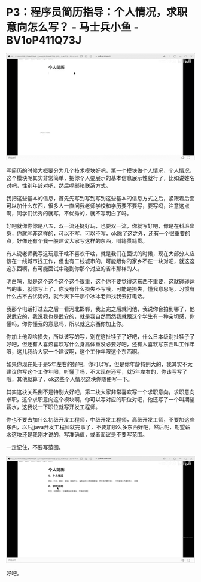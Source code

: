 # P3：程序员简历指导：个人情况，求职意向怎么写？ - 马士兵小鱼 - BV1oP411Q73J

![](img/50cf2e5e3a604747b37186eb889b97bf_0.png)

写简历的时候大概要分为几个技术模块好吧，第一个模块做个人情况，个人情况，这个模块呢其实非常简单，把你个人要展示的基本信息展示性就行了，比如说姓名对吧，性别年龄对吧，然后呢邮箱联系方式。

我把这些基本的信息，首先先写到写到写到这些基本的信息方式之后，紧跟着后面可以加什么东西，很多人一直问我老师学校和学历要不要写，要写吗，注意这点啊，同学们优秀的就写，不优秀的，就不写明白了吗。

好吧就你你你是八五，双一流还挺好玩，也要双一流，你就写好吧，你是在科班出身，你就写非这样的，可以不写，可以不写，ok除了这之外，还有一个很重要的点，好像还有个我一般建议大家写这样的东西，叫籍贯籍贯。

有人说老师我写这玩意干啥不喜欢干啥，就是我们在面试的时候，现在大部分人应该在一线城市找工作，但也有二线城市的，可能跟你的家乡不在一块对吧，就这这这东西啊，有可能面试中碰到你那个对应的省市那样的人。

明白吗，就是这个这个这个这个很重，这个你不要觉得这东西不重要，这就碰碰运气的事，就你写上了，你没有什么损失不写哦，可能是损失，懂我意思吧，习惯有什么占不占优势的，就今天下午那个冰冰老师找我去打电话。

我那个电话打过去之后一看河北邯郸，我上完之后就问他，我说你合拍到哪了，他说武安的，我说我也是武安的，就是我自然而然我就跟这个学生有一种亲切感，你懂吗，你你懂我的意思吗，所以就这东西你加上你。

你加上他没啥损失，所以该写的写，别在这扯犊子了好吧，什么日本级别扯犊子了好吧，但还有人喜炫喜欢写什么身高体重没必要好吧，还有人喜欢写东西叫工作年限，这儿我给大家一个建议啊，这个工作年限这个东西啊。

如果你现在处于是5年左右的好吧，你可以写，但是你年龄特别大的，我其实不太建议你写这个工作年限，听懂了吗，不太现在还写，就5年左右的，你该写写了哦，其他就算了，ok这些个人情况这块你随便写一下。

其实这块关系倒不是特别大好吧，第二块大家非常喜欢写一个求职意向，求职意向求职，这个求职意向这个模块啊，你可以写对应的职位对吧，他还写了一个叫期望薪水，这我说一下职位就写开发工程师。

你也不要去加什么初级开发工程师，中级开发工程师，高级开发工师，不要加这些东西，以后jjava开发工程师就完事了，不要加那么多东西好吧，然后呢，期望薪水这块还是我刚才说的，写准确值，或者面议是不要写范围。

一定记住，不要写范围。

![](img/50cf2e5e3a604747b37186eb889b97bf_2.png)

好吧。